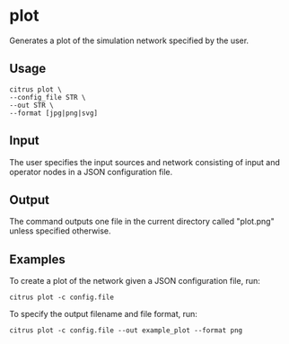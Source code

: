 # plot 

Generates a plot of the simulation network specified by the user. 

## Usage

```
citrus plot \
--config_file STR \
--out STR \
--format [jpg|png|svg] 
```

## Input

The user specifies the input sources and network consisting of input and operator nodes in a JSON configuration file. 

## Output

The command outputs one file in the current directory called "plot.png" unless specified otherwise. 

## Examples 

To create a plot of the network given a JSON configuration file, run:

```
citrus plot -c config.file 
```

To specify the output filename and file format, run:

```
citrus plot -c config.file --out example_plot --format png
```

